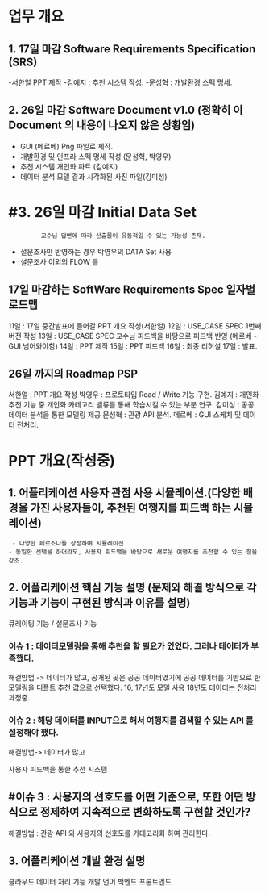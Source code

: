 # 업무 개요 

## 1. 17일 마감 Software Requirements Specification (SRS)
 -서한얼 PPT 제작
 -김예지 : 추천 시스템 작성.
 -문성혁 : 개발환경 스펙 명세.


## 2. 26일 마감 Software Document v1.0 (정확히 이 Document 의 내용이 나오지 않은 상황임)
- GUI (메르베) Png 파일로 제작.
- 개발환경 및 인프라 스펙 명세 작성 (문성혁, 박영우)
- 추천 시스템 개인화 파트 (김예지)
- 데이터 분석 모델 결과 시각화된 사진 파일(김미성)

# #3. 26일 마감 Initial Data Set
           - 교수님 답변에 따라 산출물이 유동적일 수 있는 가능성 존재.
- 설문조사만 반영하는 경우 박영우의 DATA Set 사용
- 설문조사 이외의 FLOW 를 



## 17일 마감하는 SoftWare Requirements Spec 일자별 로드맵

11일 : 17일 중간발표에 들어갈 PPT 개요 작성(서한얼)
12일 : USE_CASE SPEC 1번째 버전 작성
13일 : USE_CASE SPEC 교수님 피드백을 바탕으로 피드백 반영 (메르베 - GUI 넘어와야함)
14일 : PPT 제작 
15일 : PPT 피드백
16일 : 최종 리허설
17일 : 발표.


## 26일 까지의 Roadmap PSP

서한얼 :  PPT 개요 작성
박영우 : 프로토타입 Read / Write 기능 구현.
김예지 : 개인화 추천 기능 중 개인화 카테고리 밸류를 통해 학습시킬 수 있는 부분 연구.
김미성 : 공공 데이터 분석을 통한 모델링 제공
문성혁 : 관광 API 분석. 
메르베 :  GUI 스케치 및 데이터 전처리. 





# PPT 개요(작성중)

## 1. 어플리케이션 사용자 관점 사용 시뮬레이션.(다양한 배경을 가진 사용자들이, 추천된 여행지를 피드백 하는 시뮬레이션)
     - 다양한 페르소나를 상정하여 시뮬레이션
    - 동일한 선택을 하더라도, 사용자 피드백을 바탕으로 새로운 여행지를 추천할 수 있는 점을 강조.

## 2. 어플리케이션 핵심 기능 설명 (문제와 해결 방식으로 각 기능과 기능이 구현된 방식과 이유를 설명)
큐레이팅 기능 / 설문조사 기능
### 이슈 1 : 데이터모델링을 통해 추천을 할 필요가 있었다. 그러나 데이터가 부족했다.
해결방법 -> 데이터가 많고, 공개된 곳은 공공 데이터였기에 공공 데이터를 기반으로 한 모델링을 디폴트 추천 값으로 선택했다. 16, 17년도 모델 사용 18년도 데이터는 전처리 과정중. 

### 이슈 2 : 해당 데이터를 INPUT으로 해서 여행지를 검색할 수 있는 API 를 설정해야 했다.
해결방법-> 데이터가 많고


사용자 피드백을 통한 추천 시스템 
## #이슈 3 :  사용자의 선호도를 어떤 기준으로, 또한 어떤 방식으로 정제하여 지속적으로 변화하도록 구현할 것인가?

해결방법 : 관광 API 와 사용자의 선호도를 카테고리화 하여 관리한다.



## 3.  어플리케이션 개발 환경 설명
클라우드
데이터 처리 기능
개발 언어
백엔드
프론트엔드
